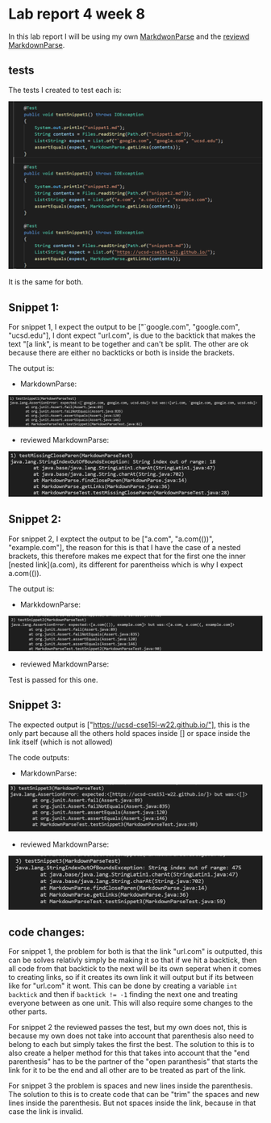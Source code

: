 # Lab report 4 week 8

In this lab report I will be using my own [MarkdwonParse](https://github.com/JonathanWPedersen/markdown-parse) and the [reviewd MarkdownParse](https://github.com/JonathanWPedersen/markdown-parse-second).

## tests

The tests I created to test each is:

![Image](Picture46.PNG)


It is the same for both.



## Snippet 1:

For snippet 1, I expect the output to be ["`google.com", "google.com", "ucsd.edu"], I dont expect "url.com", is due to the backtick that makes the text "[a link", is meant to be together and can't be split. The other are ok because there are either no backticks or both is inside the brackets.

The output is:

* MarkdownParse:

![Image](Picture41.PNG)


* reviewed MarkdownParse:

![Image](Picture42.PNG)

## Snippet 2:

For snippet 2, I exptect the output to be ["a.com", "a.com(())", "example.com"], the reason for this is that I have the case of a nested brackets, this therefore makes me expect that for the first one the inner \[nested link](a.com), its different for parentheiss which is why I expect a.com(()). 

The output is:

* MarkkdownParse:

![Image](Picture43.PNG)

* reviewed MarkdownParse:

Test is passed for this one.

## Snippet 3:

The expected output is ["https://ucsd-cse15l-w22.github.io/"], this is the only part because all the others hold spaces inside [] or space inside the link itself (which is not allowed)

The code outputs:

* MarkdownParse:

![Image](Picture44.PNG)

* reviewed MarkdownParse:

![Image](Picture45.PNG)


## code changes:

For snippet 1, the problem for both is that the link "url.com" is outputted, this can be solves relativly simply be making it so that if we hit a backtick, then all code from that backtick to the next will be its own seperat when it comes to creating links, so if it creates its own link it will output but if its between like for "url.com" it wont. This can be done by creating a variable `int backtick` and then if `backtick != -1` finding the next one and treating everyone between as one unit. This will also require some changes to the other parts.

For snippet 2 the reviewed passes the test, but my own does not, this is because my own does not take into account that parenthesis also need to belong to each but simply takes the first the best. The solution to this is to also create a helper method for this that takes into account that the "end parenthesis" has to be the partner of the "open paranthesis" that starts the link for it to be the end and all other are to be treated as part of the link.

For snippet 3 the problem is spaces and new lines inside the parenthesis. The solution to this is to create code that can be "trim" the spaces and new lines inside the parenthesis. But not spaces inside the link, because in that case the link is invalid. 
